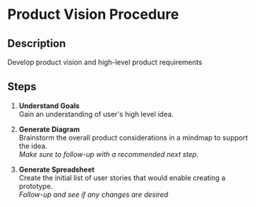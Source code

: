 # Product Vision Procedure

## Description
Develop product vision and high-level product requirements

## Steps
1. **Understand Goals**  
   Gain an understanding of user's high level idea.

2. **Generate Diagram**  
   Brainstorm the overall product considerations in a mindmap to support the idea.  
   *Make sure to follow-up with a recommended next step.*

3. **Generate Spreadsheet**  
   Create the initial list of user stories that would enable creating a prototype.  
   *Follow-up and see if any changes are desired*
